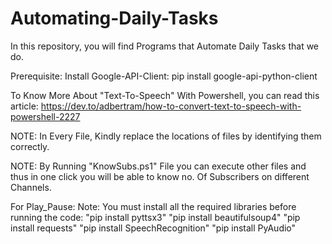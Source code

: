 # Automating-Daily-Tasks
In this repository, you will find Programs that Automate Daily Tasks that we do. 

Prerequisite:
Install Google-API-Client: pip install google-api-python-client

To Know More About "Text-To-Speech" With Powershell, you can read this article: https://dev.to/adbertram/how-to-convert-text-to-speech-with-powershell-2227

NOTE: In Every File, Kindly replace the locations of files by identifying them correctly. 

NOTE: By Running "KnowSubs.ps1" File you can execute other files and thus in one click you will be able to know no. Of Subscribers on different Channels.

For Play_Pause: Note: You must install all the required libraries before running the code:
"pip install pyttsx3"
"pip install beautifulsoup4"
"pip install requests"
"pip install SpeechRecognition"
"pip install PyAudio"
